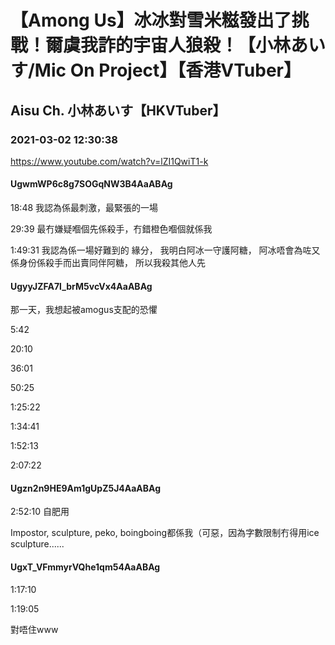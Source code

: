 # 【Among Us】冰冰對雪米糍發出了挑戰！爾虞我詐的宇宙人狼殺！【小林あいす/Mic On Project】【香港VTuber】

## Aisu Ch. 小林あいす【HKVTuber】

### 2021-03-02 12:30:38

https://www.youtube.com/watch?v=lZI1QwiT1-k

#### UgwmWP6c8g7SOGqNW3B4AaABAg

18:48 我認為係最刺激，最緊張的一場

29:39 最冇嫌疑嗰個先係殺手，冇錯橙色嗰個就係我

1:49:31 我認為係一場好難到的 緣分， 我明白阿冰一守護阿糖，  阿冰唔會為咗又係身份係殺手而出賣同伴阿糖， 所以我殺其他人先



#### UgyyJZFA7l_brM5vcVx4AaABAg

那一天，我想起被amogus支配的恐懼

5:42

20:10

36:01

50:25

1:25:22

1:34:41

1:52:13

2:07:22



#### Ugzn2n9HE9Am1gUpZ5J4AaABAg

2:52:10 自肥用

Impostor, sculpture, peko, boingboing都係我（可惡，因為字數限制冇得用ice sculpture......



#### UgxT_VFmmyrVQhe1qm54AaABAg

1:17:10

1:19:05

對唔住www

